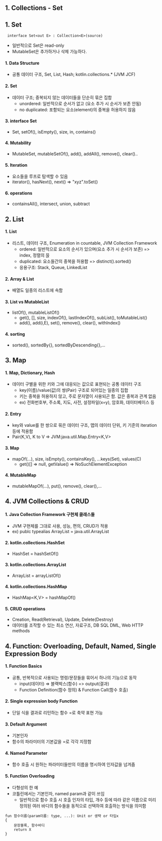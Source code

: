 ## 1. Collections - Set

## 1. Set

```
 interface Set<out E> : Collection<E>(source)
```

- 일반적으로 Set은 read-only
- MutableSet은 추가하거나 삭제 가능하다.

#### 1. Data Structure

- 공통 데이터 구조, Set, List, Hash; kotlin.collections.\* (JVM JCF)

#### 2. Set

- 데이터 구조; 중복되지 않는 데이터들을 단순히 묶은 집합
  - unordered: 일반적으로 순서가 없고 (요소 추가 시 순서가 보존 안됨)
  - no duplicated: 포함되는 요소(element)의 중복을 허용하지 않음

#### 3. interface Set

- Set<out E>, setOf(), isEmpty(), size, in, contains()

#### 4. Mutability

- MutableSet<E>, mutableSetOf(), add(), addAll(), remove(), clear()..

#### 5. Iteration

- 요소들을 루프로 탐색할 수 있음
- iterator(), hasNext(), next() => "xyz".toSet()

#### 6. operations

- containsAll(), intersect, union, subtract

## 2. List

#### 1. List

- 리스트, 데이터 구조, Enumeration in countable, JVM Collection Framework
  - ordered: 일반적으로 요소의 순서가 있으며(요소 추가 시 순서가 보존) => index, 정렬의 묹
  - duplicated: 요소들간의 중복을 허용함 => distinct().sorted()
  - 응용구조: Stack, Queue, LinkedList

#### 2. Array & List

- 배열도 일종의 리스트에 속함

#### 3. List<out E> vs MutableList<E>

- listOf(), mutableListOf()
  - get(), [], size, indexOf(), lastIndexOf(), subList(), toMutableList()
  - add(), add(i,E), set(), remove(), clear(), withIndex()

#### 4. sorting

- sorted(), sortedBy{}, sortedByDescending{},...

## 3. Map

#### 1. Map, Dictionary, Hash

- 데이터 구별을 위한 키와 그에 대응되는 값으로 표현되는 공통 데이터 구조
  - key(이름)/value(값)의 쌍(Pair) 구조로 되어있는 일종의 집합
  - 키는 중복을 허용하지 않고, 주로 문자열이 사용되곤 함. 값은 중복과 관계 없음
  - ex) 전화번호부, 주소록, 지도, 사전, 설정파일(x=y), 암호화, 데이터베이스 등

#### 2. Entry

- key와 value를 한 쌍으로 묶은 데이터 구조, 맵의 데이터 단위, 키 기준의 iteration 등에 적용함
- Pair(K,V), K to V => JVM:java.util.Map.Entry<K,V>

#### 3. Map

- mapOf(...), size, isEmpty(), containsKey(), ...keys(Set), values(C)
  - get()[] => null, getValue() => NoSuchElementException

#### 4. MutableMap

- mutableMapOf(...), put(), remove(), clear(),...

## 4. JVM Collections & CRUD

#### 1. Java Collection Framework 구현체 클래스들

- JVM 구현체를 그대로 사용, 성능, 편의, CRUD가 적용
- ex) publc typealias ArrayList<E> = java.util.ArrayList<E>

#### 2. kotlin.collections.HashSet

- HashSet<E> = hashSetOf()

#### 3. kotlin.collections.ArrayList

- ArrayList<E> = arrayListOf()

#### 4. kotlin.collections.HashMap

- HashMap<K,V> = hashMapOf()

#### 5. CRUD operations

- Creation, Read(Retrieval), Update, Delete(Destroy)
- 데이터를 조작할 수 있는 최소 연산, 자료구조, DB SQL DML, Web HTTP methods

## 4. Function: Overloading, Default, Named, Single Expression Body

#### 1. Function Basics

- 공통, 반복적으로 사용되는 명령/문장들을 묶어서 하나의 기능으로 동작
  - input(데이터) => 블랙박스(함수) => output(결과)
  - Function Definition(함수 정의) & Function Call(함수 호출)

#### 2. Single expression body Function

- 단일 식을 결과로 리턴하는 함수 =로 축약 표현 가능

#### 3. Default Argument

- 기본인자
- 함수의 파라미터의 기본값을 =로 각각 지정함

#### 4. Named Parameter

- 함수 호출 시 원하는 파라미터들만의 이름을 명시하여 인자값을 넘겨줌

#### 5. Function Overloading

- 다형성의 한 예
- 코틀린에서는 기본인자, named param과 같이 쓰임
  - 일반적으로 함수 호출 시 호출 인자의 타입, 개수 등에 따라 같은 이름으로 미리 정의된 여러 바디의 함수들을 동적으로 선택하여 호출하는 방식을 의미함

```
fun 함수이름(param이름: type, ...): Unit or 생략 or 타입x
{
    문장블록, 함수바디
    return X
}
```
